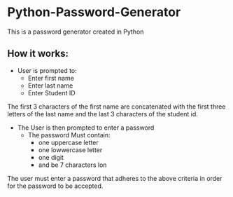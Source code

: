 # Python-Password-Generator
This is a password generator created in Python

## How it works:
- User is prompted to:
  - Enter first name
  - Enter last name
  - Enter Student ID

The first 3 characters of the first name are concatenated with the first three letters of the last name and the last 3 characters of the student id.

- The User is then prompted to enter a password
  - The password Must contain:
    -   one uppercase letter
    -   one lowwercase letter
    -   one digit
    -   and be 7 characters lon

The user must enter a password that adheres to the above criteria in order for the password to be accepted.
